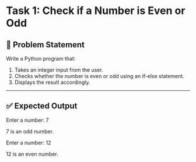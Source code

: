 # Task 1: Check if a Number is Even or Odd

## 📝 Problem Statement

Write a Python program that:

1. Takes an integer input from the user.  
2. Checks whether the number is even or odd using an if-else statement.  
3. Displays the result accordingly.

---

## ✅ Expected Output

Enter a number: 7

7 is an odd number.

Enter a number: 12

12 is an even number.
